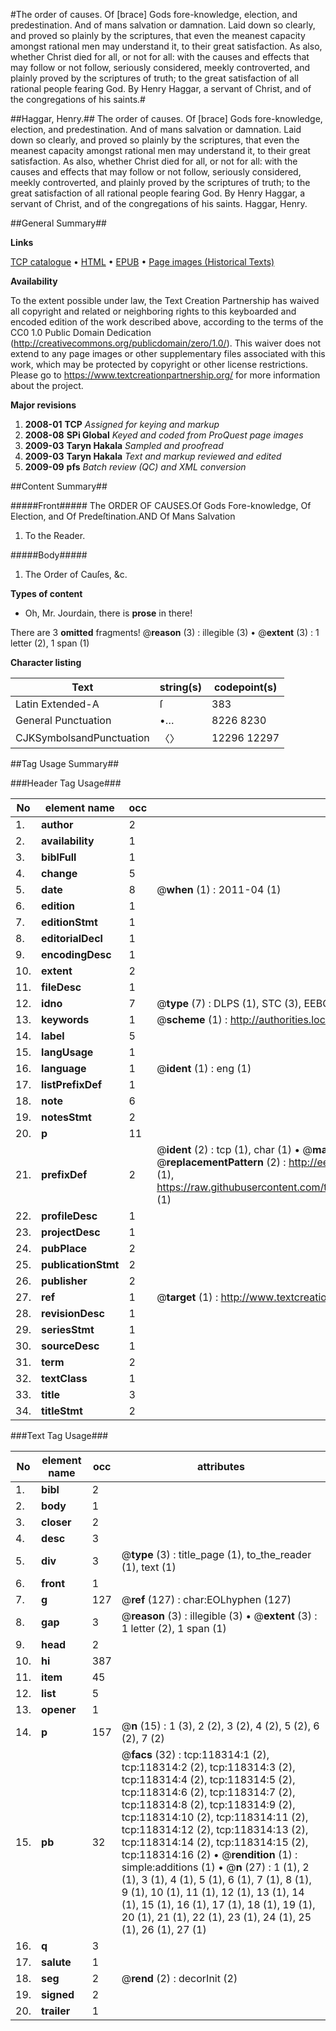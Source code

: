 #The order of causes. Of [brace] Gods fore-knowledge, election, and predestination. And of mans salvation or damnation. Laid down so clearly, and proved so plainly by the scriptures, that even the meanest capacity amongst rational men may understand it, to their great satisfaction. As also, whether Christ died for all, or not for all: with the causes and effects that may follow or not follow, seriously considered, meekly controverted, and plainly proved by the scriptures of truth; to the great satisfaction of all rational people fearing God. By Henry Haggar, a servant of Christ, and of the congregations of his saints.#

##Haggar, Henry.##
The order of causes. Of [brace] Gods fore-knowledge, election, and predestination. And of mans salvation or damnation. Laid down so clearly, and proved so plainly by the scriptures, that even the meanest capacity amongst rational men may understand it, to their great satisfaction. As also, whether Christ died for all, or not for all: with the causes and effects that may follow or not follow, seriously considered, meekly controverted, and plainly proved by the scriptures of truth; to the great satisfaction of all rational people fearing God. By Henry Haggar, a servant of Christ, and of the congregations of his saints.
Haggar, Henry.

##General Summary##

**Links**

[TCP catalogue](http://www.ota.ox.ac.uk/tcp/)  • 
[HTML](http://tei.it.ox.ac.uk/tcp/Texts-HTML/free/A86/A86329.html)  • 
[EPUB](http://tei.it.ox.ac.uk/tcp/Texts-EPUB/free/A86/A86329.epub) • 
[Page images (Historical Texts)](https://historicaltexts.jisc.ac.uk/eebo-99866054e)

**Availability**

To the extent possible under law, the Text Creation Partnership has waived all copyright and related or neighboring rights to this keyboarded and encoded edition of the work described above, according to the terms of the CC0 1.0 Public Domain Dedication (http://creativecommons.org/publicdomain/zero/1.0/). This waiver does not extend to any page images or other supplementary files associated with this work, which may be protected by copyright or other license restrictions. Please go to https://www.textcreationpartnership.org/ for more information about the project.

**Major revisions**

1. __2008-01__ __TCP__ *Assigned for keying and markup*
1. __2008-08__ __SPi Global__ *Keyed and coded from ProQuest page images*
1. __2009-03__ __Taryn Hakala__ *Sampled and proofread*
1. __2009-03__ __Taryn Hakala__ *Text and markup reviewed and edited*
1. __2009-09__ __pfs__ *Batch review (QC) and XML conversion*

##Content Summary##

#####Front#####
The ORDER OF CAUSES.Of Gods Fore-knowledge, Of Election, and Of Predeſtination.AND Of Mans Salvation
1. To the Reader.

#####Body#####

1. The Order of Cauſes, &c.

**Types of content**

  * Oh, Mr. Jourdain, there is **prose** in there!

There are 3 **omitted** fragments! 
 @__reason__ (3) : illegible (3)  •  @__extent__ (3) : 1 letter (2), 1 span (1)

**Character listing**


|Text|string(s)|codepoint(s)|
|---|---|---|
|Latin Extended-A|ſ|383|
|General Punctuation|•…|8226 8230|
|CJKSymbolsandPunctuation|〈〉|12296 12297|

##Tag Usage Summary##

###Header Tag Usage###

|No|element name|occ|attributes|
|---|---|---|---|
|1.|__author__|2||
|2.|__availability__|1||
|3.|__biblFull__|1||
|4.|__change__|5||
|5.|__date__|8| @__when__ (1) : 2011-04 (1)|
|6.|__edition__|1||
|7.|__editionStmt__|1||
|8.|__editorialDecl__|1||
|9.|__encodingDesc__|1||
|10.|__extent__|2||
|11.|__fileDesc__|1||
|12.|__idno__|7| @__type__ (7) : DLPS (1), STC (3), EEBO-CITATION (1), PROQUEST (1), VID (1)|
|13.|__keywords__|1| @__scheme__ (1) : http://authorities.loc.gov/ (1)|
|14.|__label__|5||
|15.|__langUsage__|1||
|16.|__language__|1| @__ident__ (1) : eng (1)|
|17.|__listPrefixDef__|1||
|18.|__note__|6||
|19.|__notesStmt__|2||
|20.|__p__|11||
|21.|__prefixDef__|2| @__ident__ (2) : tcp (1), char (1)  •  @__matchPattern__ (2) : ([0-9\-]+):([0-9IVX]+) (1), (.+) (1)  •  @__replacementPattern__ (2) : http://eebo.chadwyck.com/downloadtiff?vid=$1&page=$2 (1), https://raw.githubusercontent.com/textcreationpartnership/Texts/master/tcpchars.xml#$1 (1)|
|22.|__profileDesc__|1||
|23.|__projectDesc__|1||
|24.|__pubPlace__|2||
|25.|__publicationStmt__|2||
|26.|__publisher__|2||
|27.|__ref__|1| @__target__ (1) : http://www.textcreationpartnership.org/docs/. (1)|
|28.|__revisionDesc__|1||
|29.|__seriesStmt__|1||
|30.|__sourceDesc__|1||
|31.|__term__|2||
|32.|__textClass__|1||
|33.|__title__|3||
|34.|__titleStmt__|2||


###Text Tag Usage###

|No|element name|occ|attributes|
|---|---|---|---|
|1.|__bibl__|2||
|2.|__body__|1||
|3.|__closer__|2||
|4.|__desc__|3||
|5.|__div__|3| @__type__ (3) : title_page (1), to_the_reader (1), text (1)|
|6.|__front__|1||
|7.|__g__|127| @__ref__ (127) : char:EOLhyphen (127)|
|8.|__gap__|3| @__reason__ (3) : illegible (3)  •  @__extent__ (3) : 1 letter (2), 1 span (1)|
|9.|__head__|2||
|10.|__hi__|387||
|11.|__item__|45||
|12.|__list__|5||
|13.|__opener__|1||
|14.|__p__|157| @__n__ (15) : 1 (3), 2 (2), 3 (2), 4 (2), 5 (2), 6 (2), 7 (2)|
|15.|__pb__|32| @__facs__ (32) : tcp:118314:1 (2), tcp:118314:2 (2), tcp:118314:3 (2), tcp:118314:4 (2), tcp:118314:5 (2), tcp:118314:6 (2), tcp:118314:7 (2), tcp:118314:8 (2), tcp:118314:9 (2), tcp:118314:10 (2), tcp:118314:11 (2), tcp:118314:12 (2), tcp:118314:13 (2), tcp:118314:14 (2), tcp:118314:15 (2), tcp:118314:16 (2)  •  @__rendition__ (1) : simple:additions (1)  •  @__n__ (27) : 1 (1), 2 (1), 3 (1), 4 (1), 5 (1), 6 (1), 7 (1), 8 (1), 9 (1), 10 (1), 11 (1), 12 (1), 13 (1), 14 (1), 15 (1), 16 (1), 17 (1), 18 (1), 19 (1), 20 (1), 21 (1), 22 (1), 23 (1), 24 (1), 25 (1), 26 (1), 27 (1)|
|16.|__q__|3||
|17.|__salute__|1||
|18.|__seg__|2| @__rend__ (2) : decorInit (2)|
|19.|__signed__|2||
|20.|__trailer__|1||
